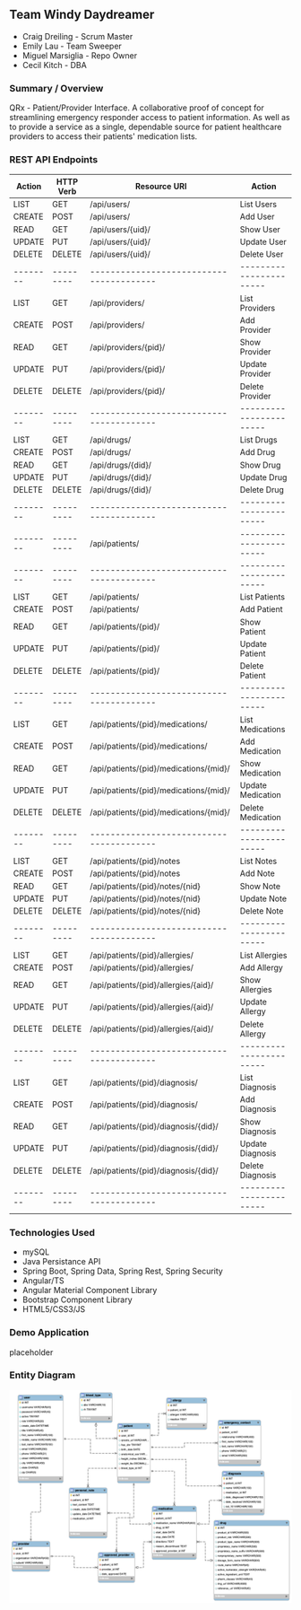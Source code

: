 ## Team Windy Daydreamer
* Craig Dreiling - Scrum Master
* Emily Lau - Team Sweeper
* Miguel Marsiglia - Repo Owner
* Cecil Kitch - DBA

### Summary / Overview
QRx - Patient/Provider Interface. A collaborative proof of concept for streamlining emergency responder access to patient information. As well as to provide a service as a single, dependable source for patient healthcare providers to access their patients' medication lists.

### REST API Endpoints
| Action |HTTP Verb| Resource URI                           |     Action            |
| -------|---------|----------------------------------------| ----------------------|
| LIST   | GET     | /api/users/                            | List Users            |
| CREATE | POST    | /api/users/                            | Add User              |
| READ   | GET     | /api/users/{uid}/                      | Show User             |
| UPDATE | PUT     | /api/users/{uid}/                      | Update User           |
| DELETE | DELETE  | /api/users/{uid}/                      | Delete User           |
|--------|---------|----------------------------------------|-----------------------| 
| LIST   | GET     | /api/providers/                        | List Providers        |
| CREATE | POST    | /api/providers/                        | Add Provider          |
| READ   | GET     | /api/providers/{pid}/                  | Show Provider         |
| UPDATE | PUT     | /api/providers/{pid}/                  | Update Provider       |
| DELETE | DELETE  | /api/providers/{pid}/                  | Delete Provider       |
|--------|---------|----------------------------------------|-----------------------|
| LIST   | GET     | /api/drugs/                            | List Drugs            |
| CREATE | POST    | /api/drugs/                            | Add Drug              |
| READ   | GET     | /api/drugs/{did}/                      | Show Drug             |
| UPDATE | PUT     | /api/drugs/{did}/                      | Update Drug           |
| DELETE | DELETE  | /api/drugs/{did}/                      | Delete Drug           |
|--------|---------|----------------------------------------|-----------------------|
|--------|---------| /api/patients/                         |-----------------------|
|--------|---------|----------------------------------------|-----------------------|
| LIST   | GET     | /api/patients/                         | List Patients         |
| CREATE | POST    | /api/patients/                         | Add Patient           |
| READ   | GET     | /api/patients/{pid}/                   | Show Patient          |
| UPDATE | PUT     | /api/patients/{pid}/                   | Update Patient        |
| DELETE | DELETE  | /api/patients/{pid}/                   | Delete Patient        |
|--------|---------|----------------------------------------|-----------------------|
| LIST   | GET     | /api/patients/{pid}/medications/       | List Medications      |
| CREATE | POST    | /api/patients/{pid}/medications/       | Add Medication        |
| READ   | GET     | /api/patients/{pid}/medications/{mid}/ | Show Medication       |
| UPDATE | PUT     | /api/patients/{pid}/medications/{mid}/ | Update Medication     |
| DELETE | DELETE  | /api/patients/{pid}/medications/{mid}/ | Delete Medication     |
|--------|---------|----------------------------------------|-----------------------|
| LIST   | GET     | /api/patients/{pid}/notes              | List Notes            |
| CREATE | POST    | /api/patients/{pid}/notes              | Add Note              |
| READ   | GET     | /api/patients/{pid}/notes/{nid}        | Show Note             |
| UPDATE | PUT     | /api/patients/{pid}/notes/{nid}        | Update Note           |
| DELETE | DELETE  | /api/patients/{pid}/notes/{nid}        | Delete Note           |
|--------|---------|----------------------------------------|-----------------------|
| LIST   | GET     | /api/patients/{pid}/allergies/         | List Allergies        |
| CREATE | POST    | /api/patients/{pid}/allergies/         | Add  Allergy          |
| READ   | GET     | /api/patients/{pid}/allergies/{aid}/   | Show Allergies        |
| UPDATE | PUT     | /api/patients/{pid}/allergies/{aid}/   | Update Allergy        |
| DELETE | DELETE  | /api/patients/{pid}/allergies/{aid}/   | Delete Allergy        |
|--------|---------|----------------------------------------|-----------------------|
| LIST   | GET     | /api/patients/{pid}/diagnosis/         | List Diagnosis        |
| CREATE | POST    | /api/patients/{pid}/diagnosis/         | Add  Diagnosis        |
| READ   | GET     | /api/patients/{pid}/diagnosis/{did}/   | Show Diagnosis        |
| UPDATE | PUT     | /api/patients/{pid}/diagnosis/{did}/   | Update Diagnosis      |
| DELETE | DELETE  | /api/patients/{pid}/diagnosis/{did}/   | Delete Diagnosis      |
|--------|---------|----------------------------------------|-----------------------|

### Technologies Used
* mySQL
* Java Persistance API
* Spring Boot, Spring Data, Spring Rest, Spring Security
* Angular/TS
* Angular Material Component Library
* Bootstrap Component Library
* HTML5/CSS3/JS

### Demo Application
placeholder 

### Entity Diagram
![qrxdbERD](qrxdbERD.png)
